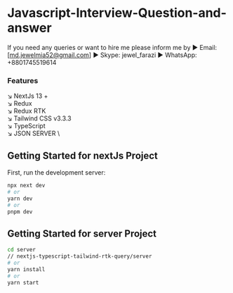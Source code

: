 # Javascript-Interview-Question-and-answer

If you need any queries or want to hire me please inform me by ▶️ Email: [md.jewelmia52@gmail.com]  ▶️ Skype: jewel_farazi ▶️ WhatsApp: +8801745519614

### Features 
↘️ NextJs 13 + \
↘️ Redux \
↘️ Redux RTK \
↘️ Tailwind CSS v3.3.3 \
↘️ TypeScript \
↘️ JSON SERVER \


## Getting Started for nextJs Project

First, run the development server:

```bash
npx next dev
# or
yarn dev
# or
pnpm dev
```
## Getting Started for server Project
```bash
cd server
// nextjs-typescript-tailwind-rtk-query/server
# or
yarn install
# or
yarn start
```


